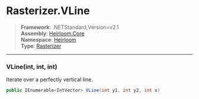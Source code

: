 # Rasterizer.VLine

> **Framework**: .NETStandard,Version=v2.1  
> **Assembly**: [Heirloom.Core][0]  
> **Namespace**: [Heirloom][0]  
> **Type**: [Rasterizer][1]  

--------------------------------------------------------------------------------

### VLine(int, int, int)

Iterate over a perfectly vertical line.

```cs
public IEnumerable<IntVector> VLine(int y1, int y2, int x)
```

[0]: ../Heirloom.Core.md
[1]: Heirloom.Rasterizer.md
